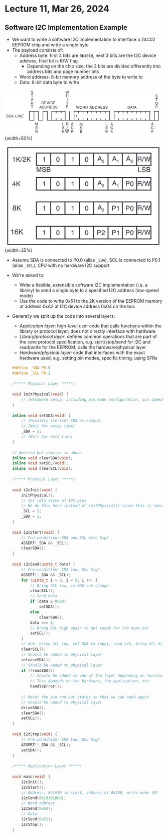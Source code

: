 # Lecture 11, Mar 26, 2024

## Software I2C Implementation Example

* We want to write a software I2C implementation to interface a 24C02 EEPROM chip and write a single byte
* The payload consists of:
	* Address byte: first 4 bits are `0b1010`, next 3 bits are the I2C device address, final bit is R/W flag
		* Depending on the chip size, the 3 bits are divided differently into address bits and page number bits
	* Word address: 8-bit memory address of the byte to write to
	* Data: 8-bit data byte to write

![Payload format for a single byte write for the 24C02.](./imgs/lec11_1.png){width=50%}

![Device address format for the 24C02.](./imgs/lec11_2.png){width=35%}

* Assume SDA is connected to P0.0 (alias `_SDA`), SCL is connected to P0.1 (alias `_SCL`), CPU with no hardware I2C support
* We're asked to:
	* Write a flexible, extensible software I2C implementation (i.e. a library) to send a single byte to a specified I2C address (low-speed mode)
	* Use the code to write 0x51 to the 2K version of the EEPROM memory at address 0xA2 at I2C device address 0x04 on the bus
* Generally we split up the code into several layers:
	* *Application layer*: high-level user code that calls functions within the library or protocol layer; does not directly interface with hardware
	* *Library/protocol layer*: defines common operations that are part of the core protocol specification, e.g. start/stop/send for I2C and read/write for the EEPROM; calls the hardware/physical layer
	* *Hardware/physical layer*: code that interfaces with the exact hardware used, e.g. setting pin modes, specific timing, using SFRs

	```c
	#define _SDA P0.0
	#define _SCL P0.1

	/***** Physical Layer *****/

	void initPhysical(void) {
		// [Hardware setup, including pin mode configuration, pin speed, etc]
	}

	inline void setSDA(void) {
		// [Possibly (re-)set SDA as output]
		// [Wait for setup time]
		_SDA = 1;
		// [Wait for hold time]
	}

	// Omitted but similar to above
	inline void clearSDA(void);
	inline void setSCL(void);
	inline void clearSCL(void);

	/***** Protocol Layer *****/

	void i2cInit(void) {
		initPhysical();
		// Set idle state of I2C pins
		// We do this here instead of initPhysical() since this is specified by I2C
		_SCL = 1;
		_SDA = 1;
	}

	void i2cStart(void) {
		// Pre-condition: SDA and SCL both high
		ASSERT(_SDA && _SCL);
		clearSDA();
	}

	void i2cSend(uint8_t data) {
		// Pre-condition: SDA low, SCL high
		ASSERT(!_SDA && _SCL);
		for (uint8_t i = 0; i < 8; i ++) {
			// Bring SCL low, so SDA can change
			clearSCL();
			// Send data
			if (data & 0x80)
				setSDA();
			else
				clearSDA();
			data <<= 1;
			// Bring SCL high again to get ready for the next bit
			setSCL();
		}
		// Ack: bring SCL low, set SDA to input, read ack, bring SCL high again
		clearSCL();
		// Should be added to physical layer
		releaseSDA();
		// Should be added to physical layer
		if (!readSDA())
			// Should be added to one of the layer depending on functionality
			// This depends on the hardware, the application, etc
			handleError();

		// Reset the pin and bus states so that we can send again
		// Should be added to physical layer
		driveSDA();
		clearSDA();
		setSCL();
	}

	void i2cStop(void) {
		// Pre-condition: SDA low, SCL high
		ASSERT(!_SDA && _SCL);
		setSDA();
	}

	/***** Application Layer *****/

	void main(void) {
		i2cInit();
		i2cStart();
		// Address: 0b1010 to start, address of 0b100, write mode (0)
		i2cSend(0b10101000);
		// Word address
		i2cSend(0xA2);
		// Data
		i2cSend(0x51);
		i2cStop();
	}
	```

